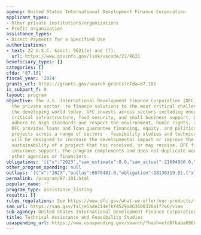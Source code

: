 ```yaml
---
agency: United States International Development Finance Corporation
applicant_types:
- Other private institutions/organizations
- Profit organization
assistance_types:
- Direct Payments for a Specified Use
authorizations:
- text: 22 U.S.C. &sect; 9621(e) and (f).
  url: https://www.govinfo.gov/link/uscode/22/9621
beneficiary_types: []
categories: []
cfda: '87.101'
fiscal_year: '2024'
grants_url: https://grants.gov/search-grants?cfda=87.101
is_subpart_f: 0
layout: program
objective: The U.S. International Development Finance Corporation (DFC) partners with
  the private sector  to finance solutions to the most critical challenges facing
  the developing world today. DFC invests across sectors including energy, healthcare,
  critical infrastructure, food security, and small business support. DFC investments
  adhere to high standards and respect the environment, human rights, and worker rights.
  DFC provides loans and loan guarantee financing, equity, and political risk insurance  to
  projects across a range of sectors - feasibility studies and technical assistance
  will be designed to increase the developmental impact or improve the commercial
  sustainability of a project that has received, or may receive, DFC financing or
  insurance support. The program complements and does not duplicate work funded by
  other agencies or financiers.
obligations: '[{"x":"2023","sam_estimate":0.0,"sam_actual":21694950.0,"usa_spending_actual":19311319.0},{"x":"2024","sam_estimate":0.0,"sam_actual":20000000.0,"usa_spending_actual":45916639.0},{"x":"2025","sam_estimate":0.0,"sam_actual":20000000.0,"usa_spending_actual":0.0}]'
other_program_spending: null
outlays: '[{"x":"2023","outlay":6070481.0,"obligation":18136319.0},{"x":"2024","outlay":2828500.0,"obligation":47091639.0},{"x":"2025","outlay":0.0,"obligation":0.0}]'
permalink: /program/87.101.html
popular_name: ''
program_type: assistance_listing
results: []
rules_regulations: See https://www.dfc.gov/what-we-offer/our-products/technical-assistance-feasibility-studies
sam_url: https://sam.gov/fal/e5ade214e7bf4529a863600320a1f7e6/view
sub-agency: United States International Development Finance Corporation
title: Technical Assistance and Feasibility Studies
usaspending_url: https://www.usaspending.gov/search/?hash=efd8fbaba696bd8adcac5d383ad586bf
---
```

